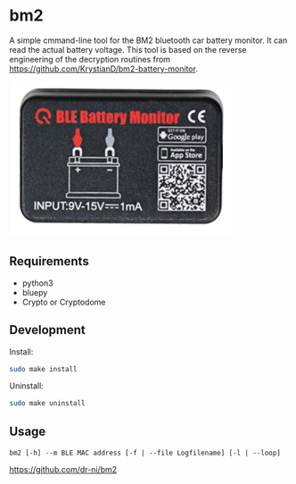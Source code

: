 # bm2
A simple cmmand-line tool for the BM2 bluetooth car battery monitor. It can read the actual battery voltage. This tool is based on the reverse engineering of the decryption routines from https://github.com/KrystianD/bm2-battery-monitor.

![bm2](https://github.com/dr-ni/bm2/blob/main/bm2.png)

## Requirements

- python3
- bluepy
- Crypto or Cryptodome

## Development


Install:
```sh
sudo make install
```

Uninstall:
```sh
sudo make uninstall
```

## Usage
```
bm2 [-h] --m BLE MAC address [-f | --file Logfilename] [-l | --loop]

```


https://github.com/dr-ni/bm2
